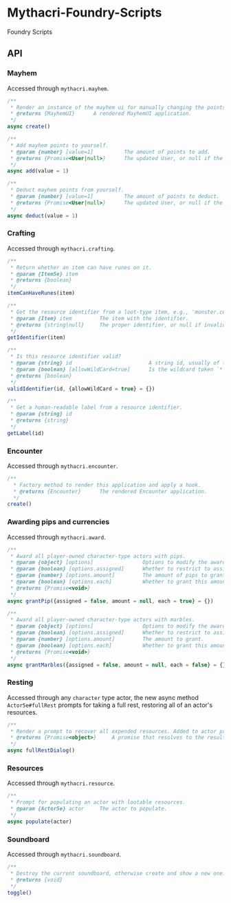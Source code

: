 # Mythacri-Foundry-Scripts
Foundry Scripts

## API

### Mayhem
Accessed through `mythacri.mayhem`.
```js
/**
 * Render an instance of the mayhem ui for manually changing the points.
 * @returns {MayhemUI}      A rendered MayhemUI application.
 */
async create()

/**
 * Add mayhem points to yourself.
 * @param {number} [value=1]          The amount of points to add.
 * @returns {Promise<User|null>}      The updated User, or null if the value was invalid.
 */
async add(value = 1)

/**
 * Deduct mayhem points from yourself.
 * @param {number} [value=1]          The amount of points to deduct.
 * @returns {Promise<User|null>}      The updated User, or null if the value was invalid.
 */
async deduct(value = 1)
```

### Crafting
Accessed through `mythacri.crafting`.
```js
/**
 * Return whether an item can have runes on it.
 * @param {Item5e} item
 * @returns {boolean}
 */
itemCanHaveRunes(item)

/**
 * Get the resource identifier from a loot-type item, e.g., 'monster.celestial.eye' or 'gem.ruby'.
 * @param {Item} item         The item with the identifier.
 * @returns {string|null}     The proper identifier, or null if invalid or not applicable.
 */
getIdentifier(item)

/**
 * Is this resource identifier valid?
 * @param {string} id                         A string id, usually of the form `monster.celestial.eye`.
 * @param {boolean} [allowWildCard=true]      Is the wildcard token `*` allowed?
 * @returns {boolean}
 */
validIdentifier(id, {allowWildCard = true} = {})

/**
 * Get a human-readable label from a resource identifier.
 * @param {string} id
 * @returns {string}
 */
getLabel(id)
```

### Encounter
Accessed through `mythacri.encounter`.
```js
/**
  * Factory method to render this application and apply a hook.
  * @returns {Encounter}      The rendered Encounter application.
  */
create()
```

### Awarding pips and currencies
Accessed through `mythacri.award`.
```js
/**
 * Award all player-owned character-type actors with pips.
 * @param {object} [options]                Options to modify the awarding.
 * @param {boolean} [options.assigned]      Whether to restrict to assigned actors.
 * @param {number} [options.amount]         The amount of pips to grant.
 * @param {boolean} [options.each]          Whether to grant this amount to each, or split them.
 * @returns {Promise<void>}
 */
async grantPip({assigned = false, amount = null, each = true} = {})
```

```js
/**
 * Award all player-owned character-type actors with marbles.
 * @param {object} [options]                Options to modify the awarding.
 * @param {boolean} [options.assigned]      Whether to restrict to assigned actors.
 * @param {number} [options.amount]         The amount to grant.
 * @param {boolean} [options.each]          Whether to grant this amount to each, or split them.
 * @returns {Promise<void>}
 */
async grantMarbles({assigned = false, amount = null, each = false} = {})
```

### Resting
Accessed through any `character` type actor, the new async method `Actor5e#fullRest` prompts for taking a full rest, restoring all of an actor's resources.
```js
/**
 * Render a prompt to recover all expended resources. Added to actor prototype.
 * @returns {Promise<object>}     A promise that resolves to the result of the full rest.
 */
async fullRestDialog()
```

### Resources
Accessed through `mythacri.resource`.
```js
/**
 * Prompt for populating an actor with lootable resources.
 * @param {Actor5e} actor     The actor to populate.
 */
async populate(actor)
```

### Soundboard
Accessed through `mythacri.soundboard`.
```js
/**
 * Destroy the current soundboard, otherwise create and show a new one.
 * @returns {void}
 */
toggle()
```
